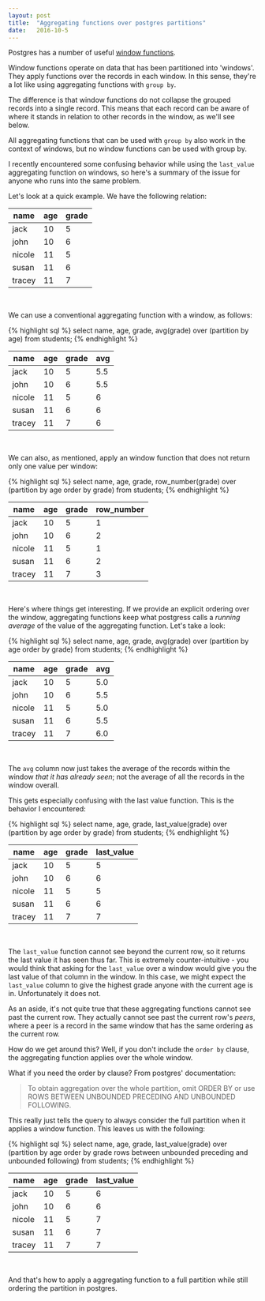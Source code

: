 ```yaml
---
layout: post
title:  "Aggregating functions over postgres partitions"
date:   2016-10-5
---
```


Postgres has a number of useful [window functions](https://www.postgresql.org/docs/9.3/static/functions-window.html).

Window functions operate on data that has been partitioned into 'windows'. They apply functions over the records in each window. In this sense, they're a lot like using aggregating functions with `group by`.

The difference is that window functions do not collapse the grouped records into a single record. This means that each record can be aware of where it stands in relation to other records in the window, as we'll see below.

All aggregating functions that can be used with `group by` also work in the context of windows, but no window functions can be used with group by.

I recently encountered some confusing behavior while using the `last_value` aggregating function on windows, so here's a summary of the issue for anyone who runs into the same problem.

Let's look at a quick example. We have the following relation:

| name     |      age      |  grade|
|----------|---------------|-------|
| jack |  10 | 5 |
| john |    10   |  6 |
| nicole | 11 |    5 |
| susan | 11 |    6 |
| tracey | 11 |    7 |

<br>


We can use a conventional aggregating function with a window, as follows:

{% highlight sql %}
  select name, age, grade, avg(grade) over (partition by age)
  from students;
{% endhighlight %}

| name     |      age      |  grade| avg|
|----------|---------------|-------|-------|
| jack |  10 | 5 | 5.5 |
| john |    10   |  6 | 5.5 |
| nicole | 11 |    5 | 6 |
| susan | 11 |    6 | 6 |
| tracey | 11 |    7 | 6 |

<br>

We can also, as mentioned, apply an window function that does not return only one value per window:

{% highlight sql %}
  select name, age, grade,
         row_number(grade) over (partition by age order by grade)
  from students;
{% endhighlight %}

| name     |      age      |  grade| row_number |
|----------|---------------|-------|-------|
| jack |  10 | 5 | 1 |
| john |    10   |  6 | 2 |
| nicole | 11 |    5 | 1 |
| susan | 11 |    6 | 2 |
| tracey | 11 |    7 | 3 |

<br>

Here's where things get interesting. If we provide an explicit ordering over the window, aggregating functions keep what postgress calls a _running average_ of the value of the aggregating function. Let's take a look:

{% highlight sql %}
  select name, age, grade,
         avg(grade) over (partition by age order by grade)
  from students;
{% endhighlight %}

| name     |      age      |  grade| avg|
|----------|---------------|-------|-------|
| jack |  10 | 5 | 5.0 |
| john |    10   |  6 | 5.5 |
| nicole | 11 |    5 | 5.0 |
| susan | 11 |    6 | 5.5 |
| tracey | 11 |    7 | 6.0 |

<br>

The `avg` column now just takes the average of the records within the window _that it has already seen_; not the average of all the records in the window overall.

This gets especially confusing with the last value function. This is the behavior I encountered:

{% highlight sql %}
  select name, age, grade,
         last_value(grade) over (partition by age order by grade)
  from students;
{% endhighlight %}

| name     |      age      |  grade| last_value|
|----------|---------------|-------|-------|
| jack |  10 | 5 | 5 |
| john |    10   |  6 | 6 |
| nicole | 11 |    5 | 5 |
| susan | 11 |    6 | 6 |
| tracey | 11 |    7 | 7 |

<br>

The `last_value` function cannot see beyond the current row, so it returns the last value it has seen thus far. This is extremely counter-intuitive - you would think that asking for the `last_value` over a window would give you the last value of that column in the window. In this case, we might expect the `last_value` column to give the highest grade anyone with the current age is in. Unfortunately it does not.

As an aside, it's not quite true that these aggregating functions cannot see past the current row. They actually cannot see past the current row's _peers_, where a peer is a record in the same window that has the same ordering as the current row.

How do we get around this? Well, if you don't include the `order by` clause, the aggregating function applies over the whole window.

What if you need the order by clause? From postgres' documentation:

> To obtain aggregation over the whole partition, omit ORDER BY or use ROWS BETWEEN UNBOUNDED PRECEDING AND UNBOUNDED FOLLOWING.

This really just tells the query to always consider the full partition when it applies a window function. This leaves us with the following:

{% highlight sql %}
  select name, age, grade,
         last_value(grade) over (partition by age order by grade rows between unbounded preceding and unbounded following)
  from students;
{% endhighlight %}

| name     |      age      |  grade| last_value|
|----------|---------------|-------|-------|
| jack |  10 | 5 | 6 |
| john |    10   |  6 | 6 |
| nicole | 11 |    5 | 7 |
| susan | 11 |    6 | 7 |
| tracey | 11 |    7 | 7 |

<br>

And that's how to apply a aggregating function to a full partition while still ordering the partition in postgres.
